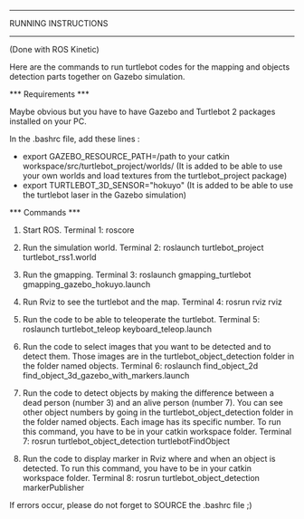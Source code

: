 
***************************				
  RUNNING INSTRUCTIONS

***************************
(Done with ROS Kinetic)

Here are the commands to run turtlebot codes for the mapping and objects detection parts together on Gazebo simulation.

*** Requirements ***

Maybe obvious but you have to have Gazebo and Turtlebot 2 packages installed on your PC.

In the .bashrc file, add these lines :
- export GAZEBO_RESOURCE_PATH=/path to your catkin workspace/src/turtlebot_project/worlds/
(It is added to be able to use your own worlds and load textures from the turtlebot_project package)
- export TURTLEBOT_3D_SENSOR="hokuyo"
(It is added to be able to use the turtlebot laser in the Gazebo simulation)


*** Commands ***

1. Start ROS.
Terminal 1: roscore

2. Run the simulation world.
Terminal 2: roslaunch turtlebot_project turtlebot_rss1.world

3. Run the gmapping.
Terminal 3: roslaunch gmapping_turtlebot gmapping_gazebo_hokuyo.launch

4. Run Rviz to see the turtlebot and the map.
Terminal 4: rosrun rviz rviz

5. Run the code to be able to teleoperate the turtlebot.
Terminal 5: roslaunch turtlebot_teleop keyboard_teleop.launch

6. Run the code to select images that you want to be detected and to detect them.
Those images are in the turtlebot_object_detection folder in the folder named objects. 
Terminal 6: roslaunch find_object_2d find_object_3d_gazebo_with_markers.launch

7. Run the code to detect objects by making the difference between a dead person (number 3) and an alive person (number 7). You can see other object numbers by going in the turtlebot_object_detection folder in the folder named objects. Each image has its specific number.
To run this command, you have to be in your catkin workspace folder.
Terminal 7: rosrun turtlebot_object_detection turtlebotFindObject

8. Run the code to display marker in Rviz where and when an object is detected.
To run this command, you have to be in your catkin workspace folder.
Terminal 8: rosrun turtlebot_object_detection markerPublisher


If errors occur, please do not forget to SOURCE the .bashrc file ;)

